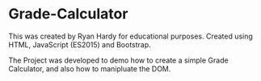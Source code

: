 # Grade-Calculator

This was created by Ryan Hardy for educational purposes. Created using HTML, JavaScript (ES2015) and Bootstrap. 

The Project was developed to demo how to create a simple Grade Calculator, and also how to manipluate the DOM.